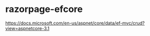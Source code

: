 # razorpage-efcore

https://docs.microsoft.com/en-us/aspnet/core/data/ef-mvc/crud?view=aspnetcore-3.1
